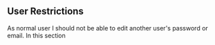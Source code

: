 ## User Restrictions
As normal user I should not be able to edit another user's password or email. In this section